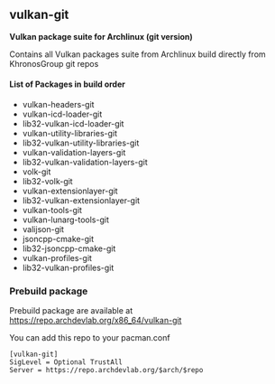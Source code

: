 ## vulkan-git

**Vulkan package suite for Archlinux (git version)**

Contains all Vulkan packages suite from Archlinux build directly from KhronosGroup git repos

#### List of Packages in build order

- vulkan-headers-git
- vulkan-icd-loader-git
- lib32-vulkan-icd-loader-git
- vulkan-utility-libraries-git
- lib32-vulkan-utility-libraries-git
- vulkan-validation-layers-git
- lib32-vulkan-validation-layers-git
- volk-git
- lib32-volk-git
- vulkan-extensionlayer-git
- lib32-vulkan-extensionlayer-git
- vulkan-tools-git
- vulkan-lunarg-tools-git
- valijson-git
- jsoncpp-cmake-git
- lib32-jsoncpp-cmake-git
- vulkan-profiles-git
- lib32-vulkan-profiles-git

### Prebuild package

Prebuild package are available at https://repo.archdevlab.org/x86_64/vulkan-git

You can add this repo to your pacman.conf

    [vulkan-git]
    SigLevel = Optional TrustAll
    Server = https://repo.archdevlab.org/$arch/$repo
